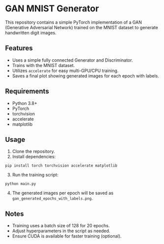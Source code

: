 # GAN MNIST Generator

This repository contains a simple PyTorch implementation of a GAN (Generative Adversarial Network) trained on the MNIST dataset to generate handwritten digit images.

## Features

- Uses a simple fully connected Generator and Discriminator.
- Trains with the MNIST dataset.
- Utilizes `accelerate` for easy multi-GPU/CPU training.
- Saves a final plot showing generated images for each epoch with labels.

## Requirements

- Python 3.8+
- PyTorch
- torchvision
- accelerate
- matplotlib

## Usage

1. Clone the repository.
2. Install dependencies:
```
pip install torch torchvision accelerate matplotlib
```
3. Run the training script:
```
python main.py
```
4. The generated images per epoch will be saved as `gan_generated_epochs_with_labels.png`.

## Notes

- Training uses a batch size of 128 for 20 epochs.
- Adjust hyperparameters in the script as needed.
- Ensure CUDA is available for faster training (optional).


